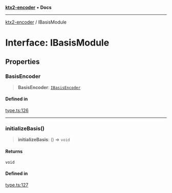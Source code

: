 [**ktx2-encoder**](../README.md) • **Docs**

***

[ktx2-encoder](../globals.md) / IBasisModule

# Interface: IBasisModule

## Properties

### BasisEncoder

> **BasisEncoder**: [`IBasisEncoder`](IBasisEncoder.md)

#### Defined in

[type.ts:126](https://github.com/gz65555/ktx2-encoder/blob/391f15a8ca3f2c3fe73e0e7ccf10b89523bc1467/src/type.ts#L126)

***

### initializeBasis()

> **initializeBasis**: () => `void`

#### Returns

`void`

#### Defined in

[type.ts:127](https://github.com/gz65555/ktx2-encoder/blob/391f15a8ca3f2c3fe73e0e7ccf10b89523bc1467/src/type.ts#L127)

